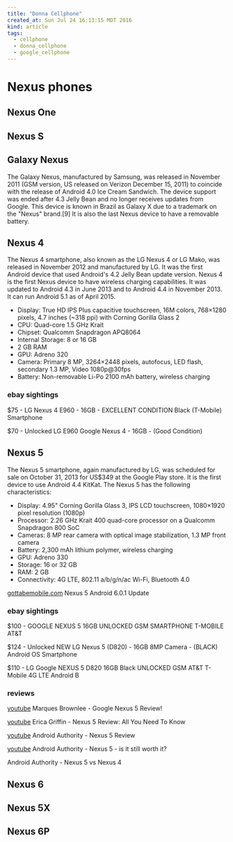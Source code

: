 ```yaml
---
title: "Donna Cellphone"
created_at: Sun Jul 24 16:13:15 MDT 2016
kind: article
tags:
  - cellphone
  - donna_cellphone
  - google_cellphone
---
```


# Nexus phones


## Nexus One

## Nexus S

## Galaxy Nexus

The Galaxy Nexus, manufactured by Samsung, was released in November 2011
(GSM version, US released on Verizon December 15, 2011) to coincide
with the release of Android 4.0 Ice Cream Sandwich. The device support
was ended after 4.3 Jelly Bean and no longer receives updates from
Google. This device is known in Brazil as Galaxy X due to a trademark
on the "Nexus" brand.[9] It is also the last Nexus device to have a
removable battery.

## Nexus 4

The Nexus 4 smartphone, also known as the LG Nexus 4 or LG Mako, was
released in November 2012 and manufactured by LG. It was the first
Android device that used Android's 4.2 Jelly Bean update version. Nexus
4 is the first Nexus device to have wireless charging capabilities. It
was updated to Android 4.3 in June 2013 and to Android 4.4 in November 2013. 
It can run Android 5.1 as of April 2015.

<ul>
  <li>Display: True HD IPS Plus capacitive touchscreen, 16M colors, 768×1280 pixels, 4.7 inches (~318 ppi) with Corning Gorilla Glass 2</li>
  <li>CPU: Quad-core 1.5 GHz Krait</li>
  <li>Chipset: Qualcomm Snapdragon APQ8064</li>
  <li>Internal Storage: 8 or 16 GB</li>
  <li>2 GB RAM</li>
  <li>GPU: Adreno 320</li>
  <li>Camera: Primary 8 MP, 3264×2448 pixels, autofocus, LED flash, secondary 1.3 MP, Video 1080p@30fps</li>
  <li>Battery: Non-removable Li-Po 2100 mAh battery, wireless charging</li>
</ul>

### ebay sightings

$75 - LG Nexus 4 E960 - 16GB - EXCELLENT CONDITION Black (T-Mobile) Smartphone

$70 - Unlocked LG E960 Google Nexus 4 - 16GB - (Good Condition)

## Nexus 5

The Nexus 5 smartphone, again manufactured by LG, was scheduled for
sale on October 31, 2013 for US$349 at the Google Play store. It is the
first device to use Android 4.4 KitKat. The Nexus 5 has the following
characteristics:

<ul>
  <li>Display: 4.95" Corning Gorilla Glass 3, IPS LCD touchscreen, 1080×1920 pixel resolution (1080p)</li>
  <li>Processor: 2.26 GHz Krait 400 quad-core processor on a Qualcomm Snapdragon 800 SoC</li>
  <li>Cameras: 8 MP rear camera with optical image stabilization, 1.3 MP front camera</li>
  <li>Battery: 2,300 mAh lithium polymer, wireless charging</li>
  <li>GPU: Adreno 330</li>
  <li>Storage: 16 or 32 GB</li>
  <li>RAM: 2 GB</li>
  <li>Connectivity: 4G LTE, 802.11 a/b/g/n/ac Wi-Fi, Bluetooth 4.0</li>
</ul>

<a href="https://www.gottabemobile.com/2016/04/19/nexus-5-android-6-0-1-update-5-things-to-know-in-april/" target="_blank">gottabemobile.com</a>
Nexus 5 Android 6.0.1 Update

### ebay sightings

$100 - GOOGLE NEXUS 5 16GB UNLOCKED GSM SMARTPHONE T-MOBILE AT&T

$124 - Unlocked NEW LG Nexus 5 (D820) - 16GB 8MP Camera - (BLACK) Android OS Smartphone

$110 - LG Google NEXUS 5 D820 16GB Black UNLOCKED GSM AT&T T-Mobile 4G LTE Android B

### reviews

<a href="https://www.youtube.com/watch?v=1dg2UIzIt4s" target="_blank">youtube</a>
Marques Brownlee - Google Nexus 5 Review!

<a href="https://www.youtube.com/watch?v=qSDI4u2Yq7g" target="_blank">youtube</a>
Erica Griffin - Nexus 5 Review: All You Need To Know

<a href="https://www.youtube.com/watch?v=pni1rlrgnZw" target="_blank">youtube</a>
Android Authority - Nexus 5 Review

<a href="https://www.youtube.com/watch?v=ZlnuduH8P_o" target="_blank">youtube</a>
Android Authority - Nexus 5 - is it still worth it?

<a href="https://www.youtube.com/watch?v=_FB6836-DEA" target="_blank"></a>
Android Authority - Nexus 5 vs Nexus 4


## Nexus 6

## Nexus 5X

## Nexus 6P

<!--
html boilerplate
<a href="" target="_blank"></a>
<a name=""></a>
<img src="" width="400px">
<ul>
  <li></li>
</ul>
<pre>
</pre>
<pre><code>
</code></pre>
-->

